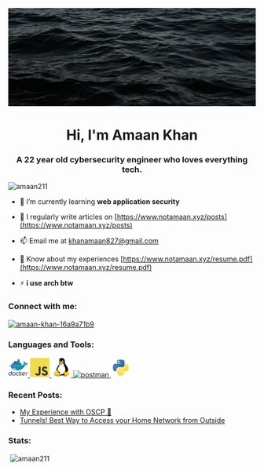 <img src=cover.jpg height="200" width="1000" />

<h1 align="center">Hi, I'm Amaan Khan</h1>
<h3 align="center">A 22 year old cybersecurity engineer who loves everything tech.</h3>

<p align="left"> <img src="https://komarev.com/ghpvc/?username=amaan211&label=Profile%20views&color=0e75b6&style=flat" alt="amaan211" /> </p>

- 🌱 I’m currently learning **web application security**

- 📝 I regularly write articles on [https://www.notamaan.xyz/posts](https://www.notamaan.xyz/posts)

- 📫 Email me at khanamaan827@gmail.com

- 📄 Know about my experiences [https://www.notamaan.xyz/resume.pdf](https://www.notamaan.xyz/resume.pdf)

- ⚡ **i use arch btw**

<h3 align="left">Connect with me:</h3>
<p align="left">
<a href="https://linkedin.com/in/amaan-khan-16a9a71b9" target="blank"><img align="center" src="https://raw.githubusercontent.com/rahuldkjain/github-profile-readme-generator/master/src/images/icons/Social/linked-in-alt.svg" alt="amaan-khan-16a9a71b9" height="30" width="40" /></a>
</p>

<h3 align="left">Languages and Tools:</h3>
<p align="left"> <a href="https://www.docker.com/" target="_blank" rel="noreferrer"> <img src="https://raw.githubusercontent.com/devicons/devicon/master/icons/docker/docker-original-wordmark.svg" alt="docker" width="40" height="40"/> </a> <a href="https://developer.mozilla.org/en-US/docs/Web/JavaScript" target="_blank" rel="noreferrer"> <img src="https://raw.githubusercontent.com/devicons/devicon/master/icons/javascript/javascript-original.svg" alt="javascript" width="40" height="40"/> </a> <a href="https://www.linux.org/" target="_blank" rel="noreferrer"> <img src="https://raw.githubusercontent.com/devicons/devicon/master/icons/linux/linux-original.svg" alt="linux" width="40" height="40"/> </a> <a href="https://postman.com" target="_blank" rel="noreferrer"> <img src="https://www.vectorlogo.zone/logos/getpostman/getpostman-icon.svg" alt="postman" width="40" height="40"/> </a> <a href="https://www.python.org" target="_blank" rel="noreferrer"> <img src="https://raw.githubusercontent.com/devicons/devicon/master/icons/python/python-original.svg" alt="python" width="40" height="40"/> </a> </p>

### Recent Posts:

<!-- BLOG-POST-LIST:START -->
- [My Experience with OSCP 🐉](https://www.notamaan.xyz/posts/my-oscp-experience/)
- [Tunnels! Best Way to Access your Home Network from Outside](https://www.notamaan.xyz/posts/tunnnels/)
<!-- BLOG-POST-LIST:END -->

### Stats:
<p>&nbsp;<img align="center" src="https://github-readme-stats.vercel.app/api?username=amaan211&show_icons=true&theme=dark&locale=en" alt="amaan211" /></p>
